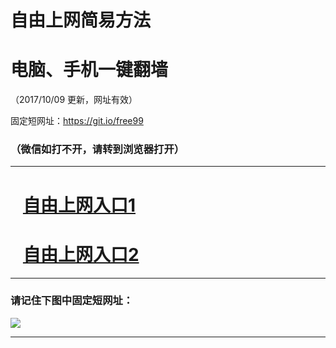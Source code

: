 ﻿# 自由上网简易方法

# 电脑、手机一键翻墙

（2017/10/09 更新，网址有效）

固定短网址：https://git.io/free99

### （微信如打不开，请转到浏览器打开）


***





# &nbsp;&nbsp; <a href="http://ft777421412.fwq-tz-1001.info/fwqtz01.html?t=100900125518 " target="_blank">自由上网入口1</a>
# &nbsp;&nbsp; <a href="http://ft2147017902.fwq-tz-1002.info/fwqtz02.html?t=100900112103 " target="_blank">自由上网入口2</a>
***

### 请记住下图中固定短网址：

<img src="https://s3-us-west-2.amazonaws.com/fwq-1001/yjfq-20170905okok.png" /> 


***

